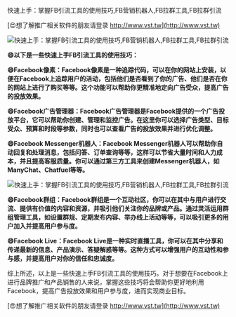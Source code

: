 快速上手：掌握FB引流工具的使用技巧,FB营销机器人,FB拉群工具,FB拉群引流

[😍想了解推广相关软件的朋友请登录 http://www.vst.tw](http://www.vst.tw)

 <center><img src="https://vst.tw/MP4/tuiguang/png/3.png" alt="快速上手：掌握FB引流工具的使用技巧,FB营销机器人,FB拉群工具,FB拉群引流"></center>

**😄以下是一些快速上手FB引流工具的使用技巧：**

**😄Facebook像素：Facebook像素是一种追踪代码，可以在你的网站上安装，以便在Facebook上追踪用户的活动，包括他们是否看到了你的广告、他们是否在你的网站上进行了购买等等。这个功能可以帮助你更精准地定向广告受众，提高广告的投放效果。**

**😄Facebook广告管理器：Facebook广告管理器是Facebook提供的一个广告投放平台，它可以帮助你创建、管理和监控广告。在这里你可以选择广告类型、目标受众、预算和时段等参数，同时也可以查看广告的投放效果并进行优化调整。**

**😄Facebook Messenger机器人：Facebook Messenger机器人可以帮助你自动回复和处理消息，包括问答、订单查询等等，这样可以节省大量时间和人力成本，并且提高客服质量。你可以通过第三方工具来创建Messenger机器人，如ManyChat、Chatfuel等等。**

 <center><img src="https://vst.tw/MP4/tuiguang/png/2.png" alt="快速上手：掌握FB引流工具的使用技巧,FB营销机器人,FB拉群工具,FB拉群引流"></center>

**😄Facebook群组：Facebook群组是一个互动社区，你可以在其中与用户进行交流、提供有价值的内容和资源，并吸引他们关注你的品牌或产品。通过灵活运用群组管理工具，如设置群规、定期发布内容、举办线上活动等等，可以吸引更多的用户加入并提高用户参与度。**

**😄Facebook Live：Facebook Live是一种实时直播工具，你可以在其中分享和传递最新的信息、产品演示、答疑解惑等等。这种方式可以增强用户的互动性和参与感，并提高用户对你的信任和忠诚度。**

综上所述，以上是一些快速上手FB引流工具的使用技巧。对于想要在Facebook上进行品牌推广和产品销售的人来说，掌握这些技巧将会帮助你更好地利用Facebook，提高广告投放效果和用户参与度，进而实现商业目标。

[😍想了解推广相关软件的朋友请登录 http://www.vst.tw](http://www.vst.tw)



